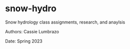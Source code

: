 # snow-hydro
Snow hydrology class assignments, research, and anaylsis 

Authors: Cassie Lumbrazo 

Date: Spring 2023 

